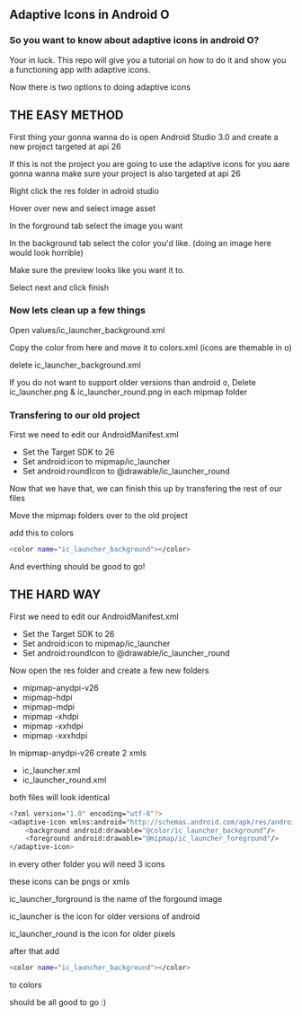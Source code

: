 ## Adaptive Icons in Android O

### So you want to know about adaptive icons in android O?

Your in luck. This repo will give you a tutorial on how to do it and show you a functioning app with adaptive icons.

Now there is two options to doing adaptive icons

## THE EASY METHOD

First thing your gonna wanna do is open Android Studio 3.0 and create a new project targeted at api 26

If this is not the project you are going to use the adaptive icons for you aare gonna wanna make sure your project is also targeted at api 26

Right click the res folder in adroid studio

Hover over new and select image asset

In the forground tab select the image you want

In the background tab select the color you'd like. (doing an image here would look horrible)

Make sure the preview looks like you want it to.

Select next and click finish

### Now lets clean up a few things

Open values/ic_launcher_background.xml

Copy the color from here and move it to colors.xml (icons are themable in o)

delete ic_launcher_background.xml

If you do not want to support older versions than android o, Delete ic_launcher.png & ic_launcher_round.png in each mipmap folder

### Transfering to our old project

First we need to edit our AndroidManifest.xml
- Set the Target SDK to 26
- Set android:icon to mipmap/ic_launcher
- Set android:roundIcon to @drawable/ic_launcher_round

Now that we have that, we can finish this up by transfering the rest of our files

Move the mipmap folders over to the old project

add this to colors
```bash
<color name="ic_launcher_background"></color>
```

And everthing should be good to go!

## THE HARD WAY

First we need to edit our AndroidManifest.xml
- Set the Target SDK to 26
- Set android:icon to mipmap/ic_launcher
- Set android:roundIcon to @drawable/ic_launcher_round

Now open the res folder and create a few new folders
- mipmap-anydpi-v26
- mipmap-hdpi
- mipmap-mdpi
- mipmap -xhdpi
- mipmap -xxhdpi
- mipmap -xxxhdpi

In mipmap-anydpi-v26 create 2 xmls
- ic_launcher.xml
- ic_launcher_round.xml

both files will look identical

```bash
<?xml version="1.0" encoding="utf-8"?>
<adaptive-icon xmlns:android="http://schemas.android.com/apk/res/android">
    <background android:drawable="@color/ic_launcher_background"/>
    <foreground android:drawable="@mipmap/ic_launcher_foreground"/>
</adaptive-icon>
```

in every other folder you will need 3 icons

these icons can be pngs or xmls

ic_launcher_forground is the name of the forgound image

ic_launcher is the icon for older versions of android

ic_launcher_round is the icon for older pixels

after that add
```bash
<color name="ic_launcher_background"></color>
```
to colors

should be all good to go :)